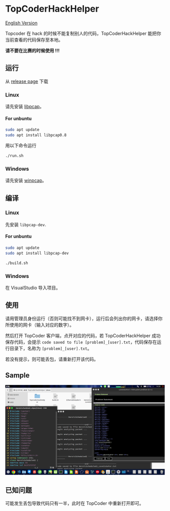 # TopCoderHackHelper
[English Version](https://github.com/xehoth/TopCoderHackHelper/blob/master/README_EN.md)

Topcoder 在 hack 的时候不能复制别人的代码，TopCoderHackHelper 能把你当前查看的代码保存至本地。

**请不要在比赛的时候使用 !!!**

## 运行
从 [release page](https://github.com/xehoth/TopCoderHackHelper/releases) 下载

### Linux
请先安装 [libpcap](http://www.tcpdump.org/)。

#### For unbuntu
``` bash
sudo apt update
sudo apt install libpcap0.8
```

用以下命令运行
``` bash
./run.sh
```

### Windows
请先安装 [winpcap](https://www.winpcap.org/install/)。

## 编译
### Linux
先安装 `libpcap-dev`.

#### For unbuntu
``` bash
sudo apt update
sudo apt install libpcap-dev
```


``` bash
./build.sh
```

### Windows
在 VisualStudio 导入项目。

## 使用
请用管理员身份运行（否则可能找不到网卡），运行后会列出你的网卡，请选择你所使用的网卡（输入对应的数字）。

然后打开 TopCoder 客户端，点开对应的代码，若 TopCoderHackHelper 成功保存代码，会提示 `code saved to file [problem]_[user].txt`，代码保存在运行目录下，名称为 `[problem]_[user].txt`。

若没有提示，则可能丢包，请重新打开该代码。

## Sample
![Sample](/sample.png)

## 已知问题
可能发生丢包导致代码只有一半，此时在 TopCoder 中重新打开即可。
